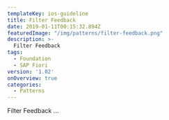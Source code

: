 ```yaml
---
templateKey: ios-guideline
title: Filter Feedback
date: 2019-01-11T00:15:32.894Z
featuredImage: "/img/patterns/filter-feedback.png"
description: >-
  Filter Feedback
tags:
  - Foundation
  - SAP Fiori
version: '1.02'
onOverview: true
categories:
  - Patterns
---
```




Filter Feedback ...

